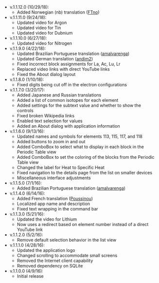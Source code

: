 ﻿- v.1.1.12.0 (10/29/18):
   * Added Norwegian (nb) translation ([FTno](https://github.com/FTno))
- v.1.1.11.0 (9/24/18):
   * Updated video for Argon
   * Updated video for Tin
   * Updated video for Dubnium
- v.1.1.10.0 (6/27/18):
   * Updated video for Nitrogen
- v.1.1.9.0 (4/22/18):
   * Updated Brazilian Portuguese translation ([amalvarenga](https://github.com/amalvarenga))
   * Updated German translation ([andim2](https://github.com/andim2))
   * Fixed incorrect block assignments for La, Ac, Lu, Lr
   * Replaced video links with direct YouTube links
   * Fixed the About dialog layout
- v.1.1.8.0 (1/10/18):
   * Fixed digits being cut off in the electron configurations
- v.1.1.7.0 (3/20/17):
   * Added Japanese and Russian translations
   * Added a list of common isotopes for each element
   * Added settings for the subtext value and whether to show the controls
   * Fixed broken Wikipedia links
   * Enabled text selection for values
   * Added an About dialog with application information
- v.1.1.6.0 (9/13/16):
   * Updated names and symbols for elements 113, 115, 117, and 118
   * Added buttons to zoom in and out
   * Added ComboBox to select what to display in each block in the Periodic Table view
   * Added ComboBox to set the coloring of the blocks from the Periodic Table view
   * Changed the label for Heat to Specific Heat
   * Fixed navigation to the details page from the list on smaller devices
   * Miscellaneous interface adjustments
- v.1.1.5.0 (7/1/16):
   * Added Brazilian Portuguese translation ([amalvarenga](https://github.com/amalvarenga))
- v.1.1.4.0 (6/14/16):
   * Added French translation ([Poussinou](https://github.com/Poussinou))
   * Localized app name and description
   * Fixed text wrapping in the command bar
- v.1.1.3.0 (5/21/16):
   * Updated the video for Lithium
   * Now uses a redirect based on element number instead of a direct YouTube link
- v.1.1.2.0 (5/2/16):
   * Remove default selection behavior in the list view
- v.1.1.1.0 (4/28/16):
   * Updated the application logo
   * Changed scrolling to accommodate small screens
   * Removed the Internet client capability
   * Removed dependency on SQLite
- v.1.1.0.0 (4/9/16):
   * Initial release